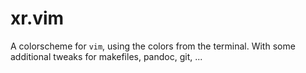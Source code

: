 # xr.vim

A colorscheme for `vim`, using the colors from the terminal. With some
additional tweaks for makefiles, pandoc, git, ...
